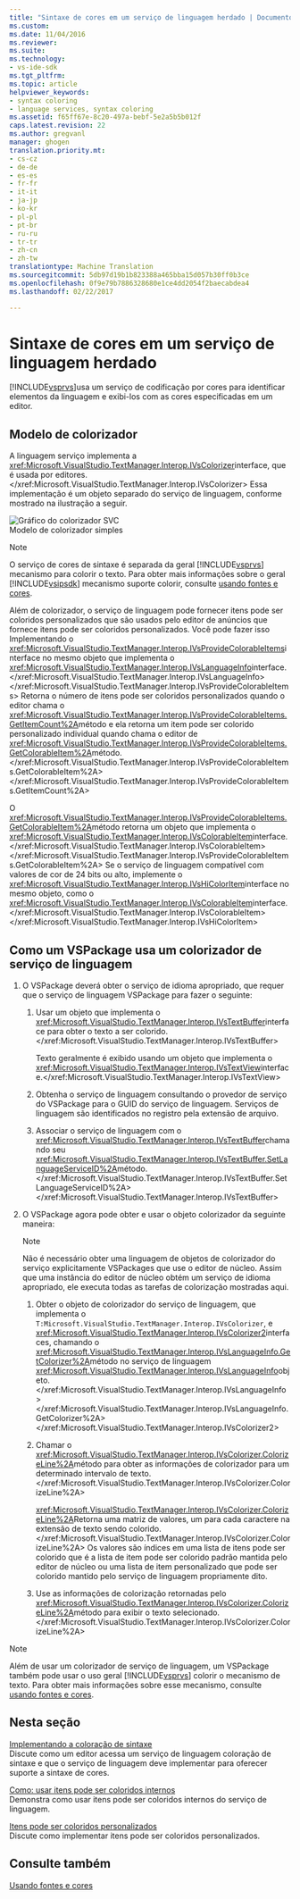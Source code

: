 ```yaml
---
title: "Sintaxe de cores em um serviço de linguagem herdado | Documentos do Microsoft"
ms.custom: 
ms.date: 11/04/2016
ms.reviewer: 
ms.suite: 
ms.technology:
- vs-ide-sdk
ms.tgt_pltfrm: 
ms.topic: article
helpviewer_keywords:
- syntax coloring
- language services, syntax coloring
ms.assetid: f65ff67e-8c20-497a-bebf-5e2a5b5b012f
caps.latest.revision: 22
ms.author: gregvanl
manager: ghogen
translation.priority.mt:
- cs-cz
- de-de
- es-es
- fr-fr
- it-it
- ja-jp
- ko-kr
- pl-pl
- pt-br
- ru-ru
- tr-tr
- zh-cn
- zh-tw
translationtype: Machine Translation
ms.sourcegitcommit: 5db97d19b1b823388a465bba15d057b30ff0b3ce
ms.openlocfilehash: 0f9e79b7886328680e1ce4dd2054f2baecabdea4
ms.lasthandoff: 02/22/2017

---
```

# <a name="syntax-coloring-in-a-legacy-language-service"></a>Sintaxe de cores em um serviço de linguagem herdado
[!INCLUDE[vsprvs](../../code-quality/includes/vsprvs_md.md)]usa um serviço de codificação por cores para identificar elementos da linguagem e exibi-los com as cores especificadas em um editor.  
  
## <a name="colorizer-model"></a>Modelo de colorizador  
 A linguagem serviço implementa a <xref:Microsoft.VisualStudio.TextManager.Interop.IVsColorizer>interface, que é usada por editores.</xref:Microsoft.VisualStudio.TextManager.Interop.IVsColorizer> Essa implementação é um objeto separado do serviço de linguagem, conforme mostrado na ilustração a seguir.  
  
 ![Gráfico do colorizador SVC](../../extensibility/internals/media/figlgsvccolorizer.gif "FigLgSvcColorizer")  
Modelo de colorizador simples  
  
> [!NOTE]
>  O serviço de cores de sintaxe é separada da geral [!INCLUDE[vsprvs](../../code-quality/includes/vsprvs_md.md)] mecanismo para colorir o texto. Para obter mais informações sobre o geral [!INCLUDE[vsipsdk](../../extensibility/includes/vsipsdk_md.md)] mecanismo suporte colorir, consulte [usando fontes e cores](../../extensibility/using-fonts-and-colors.md).  
  
 Além de colorizador, o serviço de linguagem pode fornecer itens pode ser coloridos personalizados que são usados pelo editor de anúncios que fornece itens pode ser coloridos personalizados. Você pode fazer isso Implementando o <xref:Microsoft.VisualStudio.TextManager.Interop.IVsProvideColorableItems>interface no mesmo objeto que implementa o <xref:Microsoft.VisualStudio.TextManager.Interop.IVsLanguageInfo>interface.</xref:Microsoft.VisualStudio.TextManager.Interop.IVsLanguageInfo> </xref:Microsoft.VisualStudio.TextManager.Interop.IVsProvideColorableItems> Retorna o número de itens pode ser coloridos personalizados quando o editor chama o <xref:Microsoft.VisualStudio.TextManager.Interop.IVsProvideColorableItems.GetItemCount%2A>método e ela retorna um item pode ser colorido personalizado individual quando chama o editor de <xref:Microsoft.VisualStudio.TextManager.Interop.IVsProvideColorableItems.GetColorableItem%2A>método.</xref:Microsoft.VisualStudio.TextManager.Interop.IVsProvideColorableItems.GetColorableItem%2A> </xref:Microsoft.VisualStudio.TextManager.Interop.IVsProvideColorableItems.GetItemCount%2A>  
  
 O <xref:Microsoft.VisualStudio.TextManager.Interop.IVsProvideColorableItems.GetColorableItem%2A>método retorna um objeto que implementa o <xref:Microsoft.VisualStudio.TextManager.Interop.IVsColorableItem>interface.</xref:Microsoft.VisualStudio.TextManager.Interop.IVsColorableItem> </xref:Microsoft.VisualStudio.TextManager.Interop.IVsProvideColorableItems.GetColorableItem%2A> Se o serviço de linguagem compatível com valores de cor de 24 bits ou alto, implemente o <xref:Microsoft.VisualStudio.TextManager.Interop.IVsHiColorItem>interface no mesmo objeto, como o <xref:Microsoft.VisualStudio.TextManager.Interop.IVsColorableItem>interface.</xref:Microsoft.VisualStudio.TextManager.Interop.IVsColorableItem> </xref:Microsoft.VisualStudio.TextManager.Interop.IVsHiColorItem>  
  
## <a name="how-a-vspackage-uses-a-language-service-colorizer"></a>Como um VSPackage usa um colorizador de serviço de linguagem  
  
1.  O VSPackage deverá obter o serviço de idioma apropriado, que requer que o serviço de linguagem VSPackage para fazer o seguinte:  
  
    1.  Usar um objeto que implementa o <xref:Microsoft.VisualStudio.TextManager.Interop.IVsTextBuffer>interface para obter o texto a ser colorido.</xref:Microsoft.VisualStudio.TextManager.Interop.IVsTextBuffer>  
  
         Texto geralmente é exibido usando um objeto que implementa o <xref:Microsoft.VisualStudio.TextManager.Interop.IVsTextView>interface.</xref:Microsoft.VisualStudio.TextManager.Interop.IVsTextView>  
  
    2.  Obtenha o serviço de linguagem consultando o provedor de serviço do VSPackage para o GUID do serviço de linguagem. Serviços de linguagem são identificados no registro pela extensão de arquivo.  
  
    3.  Associar o serviço de linguagem com o <xref:Microsoft.VisualStudio.TextManager.Interop.IVsTextBuffer>chamando seu <xref:Microsoft.VisualStudio.TextManager.Interop.IVsTextBuffer.SetLanguageServiceID%2A>método.</xref:Microsoft.VisualStudio.TextManager.Interop.IVsTextBuffer.SetLanguageServiceID%2A> </xref:Microsoft.VisualStudio.TextManager.Interop.IVsTextBuffer>  
  
2.  O VSPackage agora pode obter e usar o objeto colorizador da seguinte maneira:  
  
    > [!NOTE]
    >  Não é necessário obter uma linguagem de objetos de colorizador do serviço explicitamente VSPackages que use o editor de núcleo. Assim que uma instância do editor de núcleo obtém um serviço de idioma apropriado, ele executa todas as tarefas de colorização mostradas aqui.  
  
    1.  Obter o objeto de colorizador do serviço de linguagem, que implementa o `T:Microsoft.VisualStudio.TextManager.Interop.IVsColorizer`, e <xref:Microsoft.VisualStudio.TextManager.Interop.IVsColorizer2>interfaces, chamando o <xref:Microsoft.VisualStudio.TextManager.Interop.IVsLanguageInfo.GetColorizer%2A>método no serviço de linguagem <xref:Microsoft.VisualStudio.TextManager.Interop.IVsLanguageInfo>objeto.</xref:Microsoft.VisualStudio.TextManager.Interop.IVsLanguageInfo> </xref:Microsoft.VisualStudio.TextManager.Interop.IVsLanguageInfo.GetColorizer%2A> </xref:Microsoft.VisualStudio.TextManager.Interop.IVsColorizer2>  
  
    2.  Chamar o <xref:Microsoft.VisualStudio.TextManager.Interop.IVsColorizer.ColorizeLine%2A>método para obter as informações de colorizador para um determinado intervalo de texto.</xref:Microsoft.VisualStudio.TextManager.Interop.IVsColorizer.ColorizeLine%2A>  
  
         <xref:Microsoft.VisualStudio.TextManager.Interop.IVsColorizer.ColorizeLine%2A>Retorna uma matriz de valores, um para cada caractere na extensão de texto sendo colorido.</xref:Microsoft.VisualStudio.TextManager.Interop.IVsColorizer.ColorizeLine%2A> Os valores são índices em uma lista de itens pode ser colorido que é a lista de item pode ser colorido padrão mantida pelo editor de núcleo ou uma lista de item personalizado que pode ser colorido mantido pelo serviço de linguagem propriamente dito.  
  
    3.  Use as informações de colorização retornadas pelo <xref:Microsoft.VisualStudio.TextManager.Interop.IVsColorizer.ColorizeLine%2A>método para exibir o texto selecionado.</xref:Microsoft.VisualStudio.TextManager.Interop.IVsColorizer.ColorizeLine%2A>  
  
> [!NOTE]
>  Além de usar um colorizador de serviço de linguagem, um VSPackage também pode usar o uso geral [!INCLUDE[vsprvs](../../code-quality/includes/vsprvs_md.md)] colorir o mecanismo de texto. Para obter mais informações sobre esse mecanismo, consulte [usando fontes e cores](../../extensibility/using-fonts-and-colors.md).  
  
## <a name="in-this-section"></a>Nesta seção  
 [Implementando a coloração de sintaxe](../../extensibility/internals/implementing-syntax-coloring.md)  
 Discute como um editor acessa um serviço de linguagem coloração de sintaxe e que o serviço de linguagem deve implementar para oferecer suporte a sintaxe de cores.  
  
 [Como: usar itens pode ser coloridos internos](../../extensibility/internals/how-to-use-built-in-colorable-items.md)  
 Demonstra como usar itens pode ser coloridos internos do serviço de linguagem.  
  
 [Itens pode ser coloridos personalizados](../../extensibility/internals/custom-colorable-items.md)  
 Discute como implementar itens pode ser coloridos personalizados.  
  
## <a name="see-also"></a>Consulte também  
 [Usando fontes e cores](../../extensibility/using-fonts-and-colors.md)

